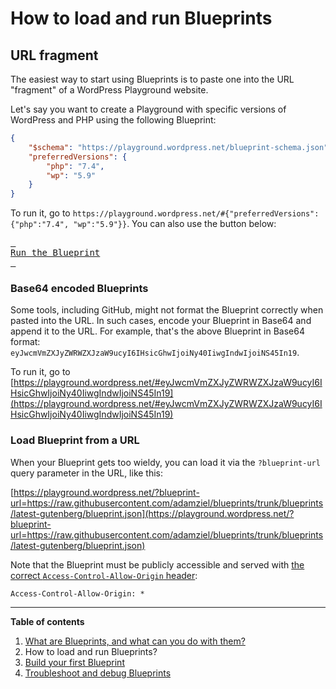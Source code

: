 # How to load and run Blueprints

## URL fragment

The easiest way to start using Blueprints is to paste one into the URL "fragment" of a WordPress Playground website.

Let's say you want to create a Playground with specific versions of WordPress and PHP using the following Blueprint:

```json
{
    "$schema": "https://playground.wordpress.net/blueprint-schema.json",
    "preferredVersions": {
        "php": "7.4",
        "wp": "5.9"
    }
}
```

To run it, go to `https://playground.wordpress.net/#{"preferredVersions": {"php":"7.4", "wp":"5.9"}}`. You can also use the button below:

[<kbd> <br>Run the Blueprint<br> </kbd>](https://playground.wordpress.net/#{"preferredVersions":{"php":"7.4","wp":"5.9"}})

### Base64 encoded Blueprints

Some tools, including GitHub, might not format the Blueprint correctly when pasted into the URL. In such cases, encode your Blueprint in Base64 and append it to the URL. For example, that's the above Blueprint in Base64 format: `eyJwcmVmZXJyZWRWZXJzaW9ucyI6IHsicGhwIjoiNy40IiwgIndwIjoiNS45In19`.

To run it, go to [https://playground.wordpress.net/#eyJwcmVmZXJyZWRWZXJzaW9ucyI6IHsicGhwIjoiNy40IiwgIndwIjoiNS45In19](https://playground.wordpress.net/#eyJwcmVmZXJyZWRWZXJzaW9ucyI6IHsicGhwIjoiNy40IiwgIndwIjoiNS45In19)

### Load Blueprint from a URL

When your Blueprint gets too wieldy, you can load it via the `?blueprint-url` query parameter in the URL, like this:

[https://playground.wordpress.net/?blueprint-url=https://raw.githubusercontent.com/adamziel/blueprints/trunk/blueprints/latest-gutenberg/blueprint.json](https://playground.wordpress.net/?blueprint-url=https://raw.githubusercontent.com/adamziel/blueprints/trunk/blueprints/latest-gutenberg/blueprint.json)

Note that the Blueprint must be publicly accessible and served with [the correct `Access-Control-Allow-Origin` header](https://developer.mozilla.org/en-US/docs/Web/HTTP/Headers/Access-Control-Allow-Origin):

```
Access-Control-Allow-Origin: *
```

***

**Table of contents**
1. [What are Blueprints, and what can you do with them?](./what-are-blueprints-what-you-can-do-with-them.md)
2. How to load and run Blueprints?
3. [Build your first Blueprint](./build-your-first-blueprint.md)
4. [Troubleshoot and debug Blueprints](./troubleshoot-debug-blueprints.md)
